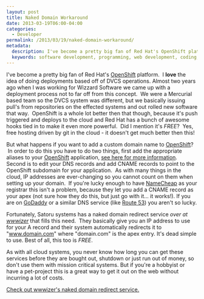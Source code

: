 ```yaml
---
layout: post
title: Naked Domain Workaround
date: 2013-03-19T06:00-04:00
categories:
  - Developer
permalink: /2013/03/19/naked-domain-workaround/
metadata:
  description: I've become a pretty big fan of Red Hat's OpenShift platform.
  keywords: software development, programming, web development, coding, AWS, OpenShift, Git
---
```

I've become a pretty big fan of Red Hat's [OpenShift](http://openshift.com) platform.  I **love** the idea of doing deployments based off of DVCS operations. Almost two years ago when I was working for Wizzard Software we came up with a deployment process not to far off from this concept.  We were a Mercurial based team so the DVCS system was different, but we basically issuing pull's from repositories on the effected systems and out rolled new software that way.  OpenShift is a whole lot better then that though, because it's push triggered and deploys to the cloud and Red Hat has a bunch of awesome hooks tied in to make it even more powerful.  Did I mention it's _FREE_?  Yes, free hosting driven by git in the cloud - it doesn't get much better then this!

But what happens if you want to add a custom domain name to [OpenShift](http://openshift.com)?  In order to do this you have to do two things, first add the appropriate aliases to your [OpenShift](http://openshift.com) application, [see here for more information](https://openshift.redhat.com/community/blogs/custom-url-names-for-your-paas-applications-host-forwarding-and-cnames-the-openshift-way). Second is to edit your DNS records and add CNAME records to point to the OpenShift subdomain for your application.  As with many things in the cloud, IP addresses are ever-changing so you cannot count on them when setting up your domain.  If you're lucky enough to have [NameCheap](http://namecheap.com) as your registrar this isn't a problem, because they let you add a CNAME record as your apex (not sure how they do this, but just go with it... it works!). If you are on [GoDaddy](http://godaddy.com) or a similar DNS service (like [Route 53](http://aws.amazon.com/route53/)) you aren't so lucky.

Fortunately, Satoru systems has a naked domain redirect service _over at [wwwizer](http://wwwizer.com)_ that fills this need.  They basically give you an IP address to use for your A record and their system automatically redirects it to "www.domain.com" where "domain.com" is the apex entry. It's dead simple to use. Best of all, this too is _FREE_.

As with all cloud systems, you never know how long you can get these services before they are bought out, shutdown or just run out of money, so don't use them with mission critical systems. But if you're a hobbyist or have a pet-project this is a great way to get it out on the web without incurring a lot of costs.

[Check out wwwizer's naked domain redirect service.](http://wwwizer.com/naked-domain-redirect)
